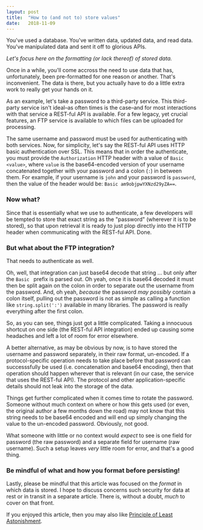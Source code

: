 ```yaml
---
layout: post
title:  "How to (and not to) store values"
date:   2018-11-09
---
```


You've used a database. You've written data, updated data, and read data.
You've manipulated data and sent it off to glorious APIs.

*Let's focus here on the formatting (or lack thereof) of stored data.*

Once in a while, you'll come accross the need to use data that has,
unfortunately, been pre-formatted for one reason or another. That's
inconvenient.  The data is there, but you actually have to do a little extra
work to really get your hands on it.

As an example, let's take a password to a third-party service. This third-party
service isn't ideal–as often times is the case–and for most interactions with
that service a REST-ful API is available. For a few legacy, yet crucial
features, an FTP service is available to which files can be uploaded for
processing.

The same username and password must be used for authenticating with both
services.  Now, for simplicity, let's say the REST-ful API uses HTTP basic
authentication over SSL. This means that in order the authenticate, you must
provide the `Authorization` HTTP header with a value of `Basic <value>`, where
`value` is the base64-encoded version of your username concatenated together
with your password and a colon (`:`) in between them. For example, if your
username is `john` and your password is `password`, then the value of the
header would be: `Basic am9objpwYXNzd29yZA==`.

### Now what?

Since that is essentially what we use to authenticate, a few developers will be
tempted to store that exact string as the "password" (wherever it is to be
stored), so that upon retrieval it is ready to just plop directly into the HTTP
header when communicating with the REST-ful API. Done.

### But what about the FTP integration?

That needs to authenticate as well.

Oh, well, that integration can just base64 decode that string ... but only
after the `Basic ` prefix is parsed out. Oh yeah, once it is base64 decoded it
must then be split again on the colon in order to separate out the username
from the password. And, oh yeah, _because_ the password _may possibly_ contain
a colon itself, pulling out the password is not as simple as calling a function
like `string.split(':')` available in many libraries. The password is really
everything after the first colon.

So, as you can see, things just got a little complicated. Taking a innocuous
shortcut on one side (the REST-ful API integration) ended up causing some
headaches and left a lot of room for error elsewhere.

A better alternative, as may be obvious by now, is to have stored the username
and password separately, in their raw format, un-encoded. If a
protocol-specific operation needs to take place before that password can
successsfully be used (i.e. concatenation and base64 encoding), then that
operation should happen wherever that is relevant (in our case, the service
that uses the REST-ful API). The protocol and other application-specific
details should not leak into the storage of the data.

Things get further complicated when it comes time to rotate the password.
Someone without much context on where or how this gets used (or even, the
original author a few months down the road) may not know that this string
needs to be base64 encoded and will end up simply changing the value to the
un-encoded password. Obviously, not good.

What someone with little or no context would _expect_ to see is one field for
password (the raw password) and a separate field for username (raw username).
Such a setup leaves _very_ little room for error, and that's a good thing.

### Be mindful of what and how you format before persisting!

Lastly, please be mindful that this article was focused on the _format_ in
which data is stored. I hope to discuss concerns such security for data at rest
or in transit in a separate article. There is, without a doubt, _much_ to cover
on that front.

If you enjoyed this article, then you may also like [Principle of Least
Astonishment][pola].

[pola]: https://en.wikipedia.org/wiki/Principle_of_least_astonishment


